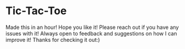 # Tic-Tac-Toe

Made this in an hour! 
Hope you like it!
Please reach out if you have any issues with it!
Always open to feedback and suggestions on how I can improve it!
Thanks for checking it out:)
